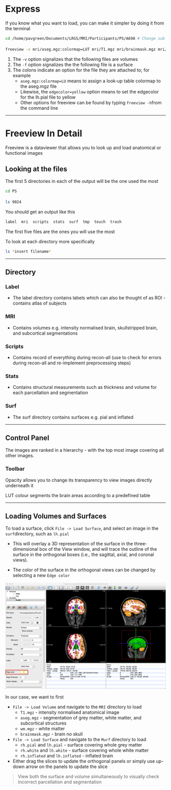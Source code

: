 # Express
If you know what you want to load, you can make it simpler by doing it from the terminal

```bash
cd /home/pavgreen/Documents/LRGS/MRI/Participants/PS/A698 # Change sub accordingly

freeview -v mri/aseg.mgz:colormap=LUT mri/T1.mgz mri/brainmask.mgz mri/wm.mgz -f surf/rh.inflated surf/lh.inflated surf/rh.white:edgecolor=yellow surf/lh.white:edgecolor=yellow surf/rh.pial:edgecolor=red surf/lh.pial:edgecolor=red
```

1.  The `-v` option signalizes that the following files are volumes
2.  The `-f` option signalizes the the following file is a surface
3.  The colons indicate an option for the file they are attached to; for example
    -   `aseg.mgz:colormap=LU` means to assign a look-up table colormap to the aseg.mgz file
    -   Likewise, the `edgecolor=yellow` option means to set the edgecolor for the lh.pial file to yellow
    -   Other options for freeview can be found by typing `freeview -h`from the command line

---
# Freeview In Detail

Freeview is a dataviewer that allows you to look up and load anatomical or functional images

## Looking at the files

The first 5 directories in each of the output will be the one used the most

```bash
cd PS

ls 9024
```

You should get an output like this

```bash
label  mri  scripts  stats  surf  tmp  touch  trash
```

The first five files are the ones you will use the most

To look at each directory more specifically

```bash
ls *insert filename*
```

---

## Directory

### Label

-   The label directory contains labels which can also be thought of as ROI - contains atlas of subjects

### MRI

-   Contains volumes e.g. intensity normalised brain, skullstripped brain, and subcortical segmentations

### Scripts

-   Contains record of everything during recon-all (use to check for errors during recon-all and re-implement preprocessing steps)

### Stats

-   Contains structural measurements such as thickness and volume for each parcellation and segmentation

### Surf

-   The surf directory contains surfaces e.g. pial and inflated

---

## Control Panel

The images are ranked in a hierarchy - with the top most image covering all other images.

### Toolbar

Opacity allows you to change its transparency to view images directly underneath it

LUT colour segments the brain areas according to a predefined table

---

## Loading Volumes and Surfaces

To load a surface, click `File -> Load Surface`, and select an image in the `surf`directory, such as `lh.pial`

-   This will overlay a 3D representation of the surface in the three-dimensional box of the View window, and will trace the outline of the surface in the orthogonal boxes (i.e., the sagittal, axial, and coronal views).
    
-   The color of the surface in the orthogonal views can be changed by selecting a new `Edge color`

![](../Images/Pasted%20image%2020230220161851.png)

In our case, we want to first

-   `File -> Load Volume` and navigate to the `MRI` directory to load
    -   `T1.mgz` - intensity normalised anatomical image
    -   `aseg.mgz` - segmentation of grey matter, white matter, and subcortical structures
    -   `wm.mgz` - white matter
    -   `brainmask.mgz` - brain no skull
-   `File -> Load Surface` and navigate to the `Murf` directory to load
    -   `rh.pial` and `lh.pial` - surface covering whole grey matter
    -   `rh.white` and `lh.white` - surface covering whole white matter
    -   `rh.inflated` and `lh.inflated` - inflated brain
-   Either drag the slices to update the orthogonal panels or simply use up-down arrow on the panels to update the slice

> View both the surface and volume simultaneously to visually check incorrect parcellation and segmentation